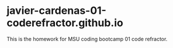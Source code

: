 # javier-cardenas-01-coderefractor.github.io
This is the homework for MSU coding bootcamp 01 code refractor.
